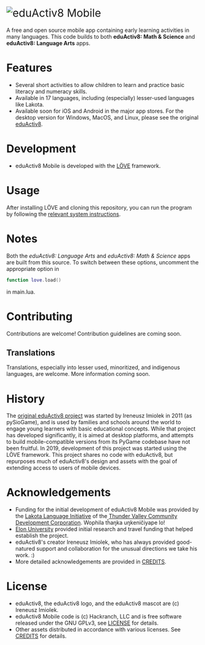 <h1 style="font-weight:normal">
    <img src=https://user-images.githubusercontent.com/254471/67097412-0ef08200-f188-11e9-96a7-cbd69107d268.png alt="eduActiv8"> Mobile
  </h1>

A free and open source mobile app containing early learning activities in many languages. This code builds to both **eduActiv8: Math & Science** and **eduActiv8: Language Arts** apps.

Features
========
* Several short activities to allow children to learn and practice basic literacy and numeracy skills.
* Available in 17 languages, including (especially) lesser-used languages like Lakota.
* Available soon for iOS and Android in the major app stores. For the desktop version for Windows, MacOS, and Linux, please see the original [eduActiv8](https://eduactiv8.org).

Development
============
* eduActiv8 Mobile is developed with the [LÖVE](https://love2d.org) framework.

Usage
=====
After installing LÖVE and cloning this repository, you can run the program by following the [relevant system instructions](https://love2d.org/wiki/Getting_Started).

Notes
=====
Both the *eduActiv8: Language Arts* and *eduActiv8: Math & Science* apps are built from this source. To switch between these options, uncomment the appropriate option in

```lua
function love.load()
```

in main.lua.


Contributing
============
Contributions are welcome! Contribution guidelines are coming soon.

Translations
------------
Translations, especially into lesser used, minoritized, and indigenous languages, are welcome. More information coming soon.

History
=======
The [original eduActiv8 project](https://eduactiv8.org) was started by Ireneusz Imiolek in 2011 (as pySioGame), and is used by families and schools around the world to engage young learners with basic educational concepts. While that project has developed significantly, it is aimed at desktop platforms, and attempts to build mobile-compatible versions from its PyGame codebase have not been fruitful. In 2019, development of this project was started using the LÖVE framework. This project shares no code with eduActiv8, but repurposes much of eduActiv8's design and assets with the goal of extending access to users of mobile devices.

Acknowledgements
================
* Funding for the initial development of eduActiv8 Mobile was provided by the [Lakota Language Initiative](https://thundervalley.org/live-rez/our-programs/lakota-language) of the [Thunder Valley Community Development Corporation](https://thundervalley.org/). Wophila tȟaŋka uŋkeničiyape lo!
* [Elon University](https://elon.edu) provided initial research and travel funding that helped establish the project.
* eduActiv8's creator Ireneusz Imiolek, who has always provided good-natured support and collaboration for the unusual directions we take his work. :)
* More detailed acknowledgements are provided in [CREDITS](CREDITS.md).

License
=======

* eduActiv8, the eduActiv8 logo, and the eduActiv8 mascot are (c) Ireneusz Imiolek.
* eduActiv8 Mobile code is (c) Hackranch, LLC and is free software released under the GNU GPLv3, see [LICENSE](LICENSE) for details.
* Other assets distributed in accordance with various licenses. See [CREDITS](CREDITS.md) for details.
